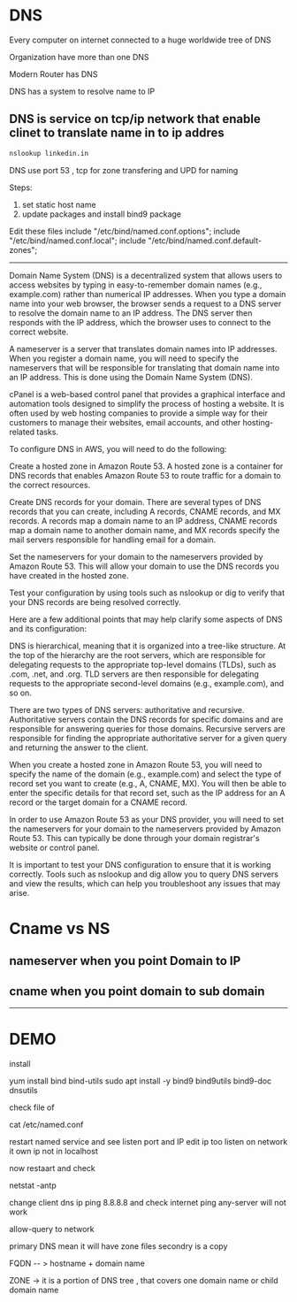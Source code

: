 # DNS

Every computer on internet connected to a huge worldwide tree of DNS

Organization have more than one DNS

Modern Router has DNS

DNS has a system to resolve name to IP

## DNS is service on tcp/ip network that enable clinet to translate name in to ip addres

```bash
nslookup linkedin.in
```

DNS use port 53 , tcp for zone transfering and UPD for naming

Steps:

1. set static host name
1. update packages and install bind9 package

Edit these files
include "/etc/bind/named.conf.options";
include "/etc/bind/named.conf.local";
include "/etc/bind/named.conf.default-zones";

---

Domain Name System (DNS) is a decentralized system that allows users to access websites by typing in easy-to-remember domain names (e.g., example.com) rather than numerical IP addresses. When you type a domain name into your web browser, the browser sends a request to a DNS server to resolve the domain name to an IP address. The DNS server then responds with the IP address, which the browser uses to connect to the correct website.

A nameserver is a server that translates domain names into IP addresses. When you register a domain name, you will need to specify the nameservers that will be responsible for translating that domain name into an IP address. This is done using the Domain Name System (DNS).

cPanel is a web-based control panel that provides a graphical interface and automation tools designed to simplify the process of hosting a website. It is often used by web hosting companies to provide a simple way for their customers to manage their websites, email accounts, and other hosting-related tasks.

To configure DNS in AWS, you will need to do the following:

Create a hosted zone in Amazon Route 53. A hosted zone is a container for DNS records that enables Amazon Route 53 to route traffic for a domain to the correct resources.

Create DNS records for your domain. There are several types of DNS records that you can create, including A records, CNAME records, and MX records. A records map a domain name to an IP address, CNAME records map a domain name to another domain name, and MX records specify the mail servers responsible for handling email for a domain.

Set the nameservers for your domain to the nameservers provided by Amazon Route 53. This will allow your domain to use the DNS records you have created in the hosted zone.

Test your configuration by using tools such as nslookup or dig to verify that your DNS records are being resolved correctly.

Here are a few additional points that may help clarify some aspects of DNS and its configuration:

DNS is hierarchical, meaning that it is organized into a tree-like structure. At the top of the hierarchy are the root servers, which are responsible for delegating requests to the appropriate top-level domains (TLDs), such as .com, .net, and .org. TLD servers are then responsible for delegating requests to the appropriate second-level domains (e.g., example.com), and so on.

There are two types of DNS servers: authoritative and recursive. Authoritative servers contain the DNS records for specific domains and are responsible for answering queries for those domains. Recursive servers are responsible for finding the appropriate authoritative server for a given query and returning the answer to the client.

When you create a hosted zone in Amazon Route 53, you will need to specify the name of the domain (e.g., example.com) and select the type of record set you want to create (e.g., A, CNAME, MX). You will then be able to enter the specific details for that record set, such as the IP address for an A record or the target domain for a CNAME record.

In order to use Amazon Route 53 as your DNS provider, you will need to set the nameservers for your domain to the nameservers provided by Amazon Route 53. This can typically be done through your domain registrar's website or control panel.

It is important to test your DNS configuration to ensure that it is working correctly. Tools such as nslookup and dig allow you to query DNS servers and view the results, which can help you troubleshoot any issues that may arise.

# Cname vs NS

## nameserver when you point Domain to IP

## cname when you point domain to sub domain

---

# DEMO

install

yum install bind bind-utils
sudo apt install -y bind9 bind9utils bind9-doc dnsutils

check file of

cat /etc/named.conf

restart named service and see listen port and IP
edit ip too listen on network it own ip not in localhost

now restaart
and check

netstat -antp

change client dns ip
ping 8.8.8.8 and check internet
ping any-server will not work

allow-query to network

primary DNS mean it will have zone files
secondry is a copy

FQDN -- > hostname + domain name

ZONE -> it is a portion of DNS tree , that covers one domain name or child domain name
